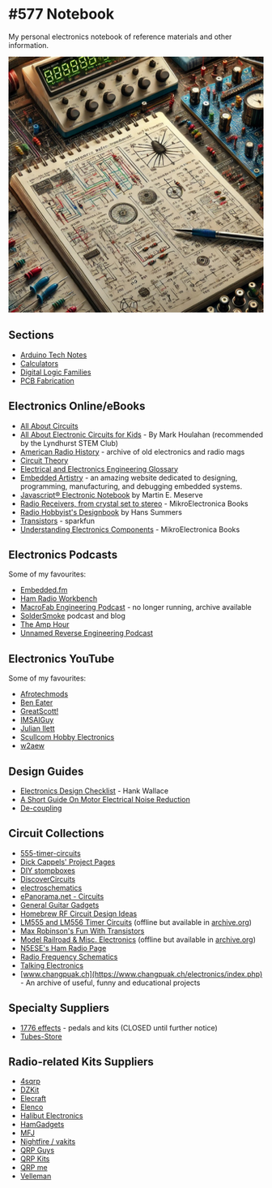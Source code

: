 # #577 Notebook

My personal electronics notebook of reference materials and other information.

![Build](./assets/notebook_build.jpg?raw=true)

## Sections

* [Arduino Tech Notes](./arduino/)
* [Calculators](./calculators/)
* [Digital Logic Families](./logic_families/)
* [PCB Fabrication](./pcb_fab/)

## Electronics Online/eBooks

* [All About Circuits](https://www.allaboutcircuits.com/)
* [All About Electronic Circuits for Kids](https://www.speedwaymotors.com/Info/All-About-Electronic-Circuits-for-Kids) - By Mark Houlahan (recommended by the Lyndhurst STEM Club)
* [American Radio History](http://www.americanradiohistory.com/) - archive of old electronics and radio mags
* [Circuit Theory](https://en.wikibooks.org/wiki/Circuit_Theory/All_Chapters)
* [Electrical and Electronics Engineering Glossary](https://www.elevators.com/electrical-and-electronics-engineering-glossary/)
* [Embedded Artistry](https://embeddedartistry.com) - an amazing website dedicated to designing, programming, manufacturing, and debugging embedded systems.
* [Javascript® Electronic Notebook](https://www.k7mem.com/) by Martin E. Meserve
* [Radio Receivers, from crystal set to stereo](https://www.mikroe.com/ebooks/radio-receivers-from-crystal-set-to-stereo/introduction) - MikroElectronica Books
* [Radio Hobbyist's Designbook](https://www.hanssummers.com/k6lha-design-book.html) by Hans Summers
* [Transistors](https://learn.sparkfun.com/tutorials/transistors) - sparkfun
* [Understanding Electronics Components](https://www.mikroe.com/ebooks/components-of-electronic-devices/introduction) - MikroElectronica Books

## Electronics Podcasts

Some of my favourites:

* [Embedded.fm](https://embedded.fm/)
* [Ham Radio Workbench](https://www.hamradioworkbench.com/)
* [MacroFab Engineering Podcast](https://macrofab.com/blog/podcast/) - no longer running, archive available
* [SolderSmoke](https://soldersmoke.blogspot.com/) podcast and blog
* [The Amp Hour](https://theamphour.com/)
* [Unnamed Reverse Engineering Podcast](https://unnamedre.com/)

## Electronics YouTube

Some of my favourites:

* [Afrotechmods](https://www.youtube.com/channel/UCosnWgi3eorc1klEQ8pIgJQ)
* [Ben Eater](https://www.youtube.com/channel/UCS0N5baNlQWJCUrhCEo8WlA)
* [GreatScott!](https://www.youtube.com/channel/UC6mIxFTvXkWQVEHPsEdflzQ)
* [IMSAIGuy](https://www.youtube.com/@IMSAIGuy)
* [Julian Ilett](https://www.youtube.com/channel/UCmHvGf00GDuPYG9DZqQKd9A)
* [Scullcom Hobby Electronics](https://www.youtube.com/channel/UCDqryeq1kMDSEQwltWqASrA)
* [w2aew](https://www.youtube.com/channel/UCiqd3GLTluk2s_IBt7p_LjA)

## Design Guides

* [Electronics Design Checklist](http://aqdi.com/articles/electronics-design-checklist-3/) - Hank Wallace
* [A Short Guide On Motor Electrical Noise Reduction](http://www.kerrywong.com/2012/01/26/a-short-guide-on-motor-electrical-noise-reduction/)
* [De-coupling](http://www.thebox.myzen.co.uk/Tutorial/De-coupling.html)

## Circuit Collections

* [555-timer-circuits](https://www.555-timer-circuits.com/)
* [Dick Cappels' Project Pages](http://www.cappels.org/dproj/Home.htm)
* [DIY stompboxes](https://www.diystompboxes.com/wpress/)
* [DiscoverCircuits](http://www.discovercircuits.com/index.htm)
* [electroschematics](https://www.electroschematics.com/)
* [ePanorama.net - Circuits](https://www.epanorama.net/index.php?index=circuit)
* [General Guitar Gadgets](https://generalguitargadgets.com/)
* [Homebrew RF Circuit Design Ideas](http://konstruktor.ha5khc.hu/linkgyujtemeny/linkgyujtemeny.htm)
* [LM555 and LM556 Timer Circuits](http://www.circuitous.ca/LM555.html) (offline but available in [archive.org](https://web.archive.org/web/20190222124442/http://www.circuitous.ca/LM555.html))
* [Max Robinson's Fun With Transistors](http://www.funwithtransistors.net/)
* [Model Railroad & Misc. Electronics](http://www.circuitous.ca/CircuitIndex.html) (offline but available in [archive.org](https://web.archive.org/web/20190329094039/http://www.circuitous.ca/CircuitIndex.html))
* [N5ESE's Ham Radio Page](https://www.n5ese.com/)
* [Radio Frequency Schematics](https://rf-circuit-schematic.blogspot.com/)
* [Talking Electronics](https://www.talkingelectronics.com/te_interactive_index.html)
* [www.changpuak.ch](https://www.changpuak.ch/electronics/index.php) - An archive of useful, funny and educational projects

## Specialty Suppliers

* [1776 effects](https://1776effects.com/) - pedals and kits (CLOSED until further notice)
* [Tubes-Store](https://tubes-store.com/)

## Radio-related Kits Suppliers

* [4sqrp](https://www.4sqrp.com/index.php)
* [DZKit](https://www.dzkit.com/)
* [Elecraft](https://elecraft.com/)
* [Elenco](https://www.elenco.com/)
* [Halibut Electronics](https://electronics.halibut.com/)
* [HamGadgets](https://hamgadgets.com/)
* [MFJ](https://mfjenterprises.com/)
* [Nightfire / vakits](https://vakits.com/)
* [QRP Guys](https://qrpguys.com/)
* [QRP Kits](https://qrpkits.com/)
* [QRP me](https://qrpme.com/)
* [Velleman](https://www.velleman.eu/)
